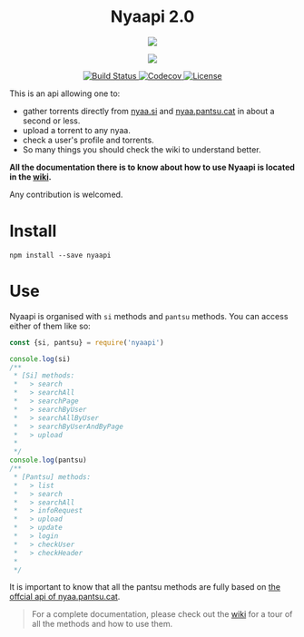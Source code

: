 <h1 align="center">Nyaapi 2.0</h1>

<p align="center">
  <a href="http://forthebadge.com/" target="_blank">
    <img src="http://forthebadge.com/images/badges/built-with-love.svg"/>
  </a>
</p>

<p align="center">
  <a href="https://standardjs.com/" target="_blank">
    <img src="https://cdn.rawgit.com/feross/standard/master/badge.svg" />
  </a>
</p>

<p align="center">
  <a href="https://travis-ci.org/Kylart/Nyaapi" target="_blank">
    <img src="https://travis-ci.org/Kylart/Nyaapi.svg?branch=master" alt="Build Status">
  </a>
  <a href="https://codecov.io/gh/Kylart/Nyaapi" target="_blank">
    <img src="https://codecov.io/gh/Kylart/Nyaapi/branch/master/graph/badge.svg" alt="Codecov" />
  </a>
  <a href="https://opensource.org/licenses/MIT" target="_blank">
    <img src="https://img.shields.io/badge/License-MIT-blue.svg" alt="License">
  </a>
</p>

This is an api allowing one to:
* gather torrents directly from [nyaa.si](https://nyaa.si) and [nyaa.pantsu.cat](https://nyaa.pantsu.cat) in about a second or less.
* upload a torrent to any nyaa.
* check a user's profile and torrents.
* So many things you should check the wiki to understand better.

__All the documentation there is to know about how to use Nyaapi is located in the [wiki](https://github.com/Kylart/Nyaapi/wiki).__

Any contribution is welcomed.

# Install
```
npm install --save nyaapi
```

# Use
Nyaapi is organised with `si` methods and `pantsu` methods.
You can access either of them like so:
```javascript
const {si, pantsu} = require('nyaapi')

console.log(si)
/**
 * [Si] methods:
 *   > search
 *   > searchAll
 *   > searchPage
 *   > searchByUser
 *   > searchAllByUser
 *   > searchByUserAndByPage
 *   > upload
 * 
 */
console.log(pantsu)
/**
 * [Pantsu] methods:
 *   > list
 *   > search
 *   > searchAll
 *   > infoRequest
 *   > upload
 *   > update
 *   > login
 *   > checkUser
 *   > checkHeader
 * 
 */
```

It is important to know that all the pantsu methods are fully based on [the offcial api of nyaa.pantsu.cat](https://nyaa.pantsu.cat/apidoc).

> For a complete documentation, please check out the [wiki](https://github.com/Kylart/Nyaapi/wiki) for a tour of all the methods and how to use them.